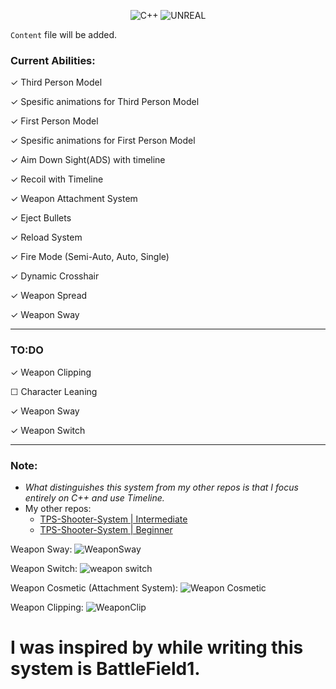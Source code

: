 <div align="center">
  
  ![C++](https://img.shields.io/badge/c++-%2300599C.svg?style=for-the-badge&logo=c%2B%2B&logoColor=white)
  ![UNREAL](https://img.shields.io/badge/unreal-%2320232a.svg?style=for-the-badge&logo=unreal-engine&logoColor=white)
  
</div>

`Content` file will be added.

### Current Abilities:
  &check; Third Person Model
  
  &check; Spesific animations for Third Person Model
  
  &check; First Person Model
  
  &check; Spesific animations for First Person Model
  
  &check; Aim Down Sight(ADS) with timeline
  
  &check; Recoil with Timeline
  
  &check; Weapon Attachment System
  
  &check; Eject Bullets
  
  &check; Reload System
  
  &check; Fire Mode (Semi-Auto, Auto, Single)
  
  &check; Dynamic Crosshair
  
  &check; Weapon Spread
  
  &check; Weapon Sway
  
---
### TO:DO
  &check; Weapon Clipping
  
  &#x2610; Character Leaning
  
  &check; Weapon Sway

  &check; Weapon Switch
  
---
### Note:
-  _What distinguishes this system from my other repos is that I focus entirely on C++ and use Timeline._
-  My other repos:
    - [TPS-Shooter-System | Intermediate](https://github.com/Helmssyss/TPS-Shooter-System-Alternative)
    - [TPS-Shooter-System | Beginner](https://github.com/Helmssyss/TPS-Shooter-System)

Weapon Sway:
![WeaponSway](https://github.com/Helmssyss/FPTP-Shooter-System/assets/84701901/64eac934-d455-4cea-a6a0-b6b5ab1fe439)

Weapon Switch:
![weapon switch](https://github.com/Helmssyss/FPTP-Shooter-System/assets/84701901/e7e4c18b-5b4a-4565-aa2d-5a9c2bf3ff58)

Weapon Cosmetic (Attachment System):
![Weapon Cosmetic](https://github.com/Helmssyss/FPTP-Shooter-System/assets/84701901/260e7c47-dfce-4e5b-b287-a6c16ab3d2ab)

Weapon Clipping:
![WeaponClip](https://github.com/Helmssyss/FPTP-Shooter-System/assets/84701901/3dbc44a1-5b8d-42b1-8020-1213356a2540)


  # I was inspired by while writing this system is BattleField1.
